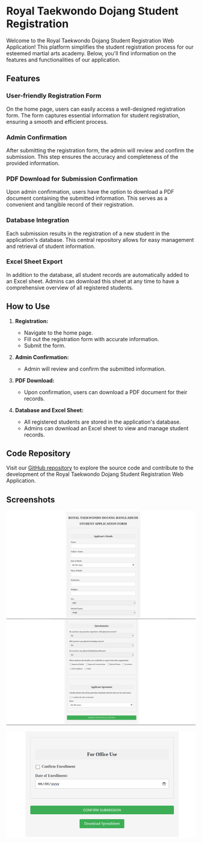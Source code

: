 # Royal Taekwondo Dojang Student Registration

Welcome to the Royal Taekwondo Dojang Student Registration Web Application! This platform simplifies the student registration process for our esteemed martial arts academy. Below, you'll find information on the features and functionalities of our application.

## Features

### User-friendly Registration Form

On the home page, users can easily access a well-designed registration form. The form captures essential information for student registration, ensuring a smooth and efficient process.

### Admin Confirmation

After submitting the registration form, the admin will review and confirm the submission. This step ensures the accuracy and completeness of the provided information.

### PDF Download for Submission Confirmation

Upon admin confirmation, users have the option to download a PDF document containing the submitted information. This serves as a convenient and tangible record of their registration.

### Database Integration

Each submission results in the registration of a new student in the application's database. This central repository allows for easy management and retrieval of student information.

### Excel Sheet Export

In addition to the database, all student records are automatically added to an Excel sheet. Admins can download this sheet at any time to have a comprehensive overview of all registered students.

## How to Use

1. **Registration:**
   - Navigate to the home page.
   - Fill out the registration form with accurate information.
   - Submit the form.

2. **Admin Confirmation:**
   - Admin will review and confirm the submitted information.

3. **PDF Download:**
   - Upon confirmation, users can download a PDF document for their records.

4. **Database and Excel Sheet:**
   - All registered students are stored in the application's database.
   - Admins can download an Excel sheet to view and manage student records.

## Code Repository

Visit our [GitHub repository](https://github.com/alhussain50/royaltkd/) to explore the source code and contribute to the development of the Royal Taekwondo Dojang Student Registration Web Application.

## Screenshots

![Registration Form](screenshots/Screenshot%20from%202023-12-21%2023-32-17.png)
![Registration Form_2](screenshots/Screenshot%20from%202023-12-21%2023-34-16.png)
<div align="center">
  <img src="screenshots/Screenshot%20from%202023-12-21%2023-35-43.png" alt="Admin Confirmation">
</div>
